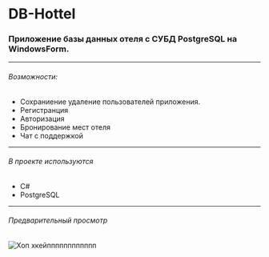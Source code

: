 # DB-Hottel #

### Приложение базы данных отеля c СУБД PostgreSQL на WindowsForm. ###
------------------------------------------------------
###### Возможности: ######
* Сохраниение удаление пользователей приложения.
* Регистранция
* Авторизация
* Бронирование мест отеля 
* Чат с поддержкой
------------------------------------------------------
###### В проекте используются ######
* С#
* PostgreSQL
------------------------------------------------------
###### Предварительный просмотр ######
![Хоп хкейпппппппппппп](https://sun9-69.userapi.com/impf/769GVZYaTlbE2zPF42n4d8A5wVMv7Up4dzO8QA/RnOLty081QE.jpg?size=801x430&quality=96&sign=f6b75a3cf0526f01187ace7293b77ff1&type=album)

